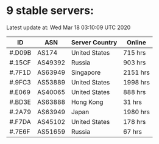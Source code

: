 # 9 stable servers:

Latest update at: Wed Mar 18 03:10:09 UTC 2020

| ID | ASN | Server Country | Online |
| -- | --- | -------------- | ------ |
| #.D09B | AS174 | United States | 715 hrs |
| #.15CF | AS49392 | Russia | 903 hrs |
| #.7F1D | AS63949 | Singapore | 2151 hrs |
| #.9FC3 | AS53889 | United States | 1998 hrs |
| #.E069 | AS40065 | United States | 888 hrs |
| #.BD3E | AS63888 | Hong Kong | 31 hrs |
| #.2A79 | AS63949 | Japan | 1980 hrs |
| #.F7DA | AS45102 | United States | 178 hrs |
| #.7E6F | AS51659 | Russia | 67 hrs |

